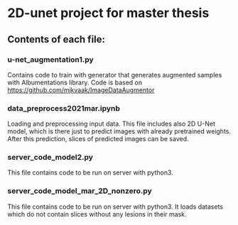 # 2D-unet project for master thesis

## Contents of each file:

### u-net_augmentation1.py
Contains code to train with generator that generates augmented samples with Albumentations library. Code is based on <https://github.com/mjkvaak/ImageDataAugmentor>

### data_preprocess2021mar.ipynb
Loading and preprocessing input data. This file includes also 2D U-Net model, which is there just to predict images with already pretrained weights. After this prediction, slices of predicted images can be saved.

### server_code_model2.py
This file contains code to be run on server with python3.

### server_code_model_mar_2D_nonzero.py
This file contains code to be run on server with python3. It loads datasets which do not contain slices without any lesions in their mask. 
